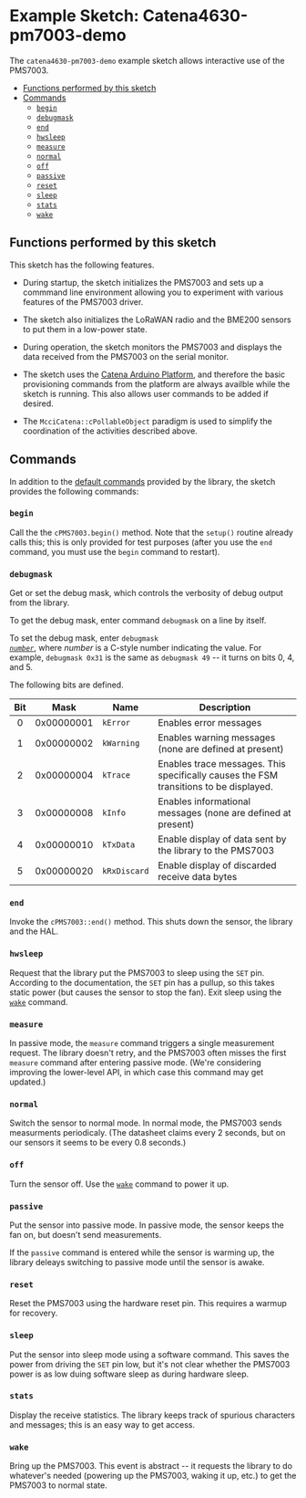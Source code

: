 # Example Sketch: Catena4630-pm7003-demo

The `catena4630-pm7003-demo` example sketch allows interactive use of the PMS7003.
<!-- TOC depthFrom:2 updateOnSave:true -->

- [Functions performed by this sketch](#functions-performed-by-this-sketch)
- [Commands](#commands)
	- [`begin`](#begin)
	- [`debugmask`](#debugmask)
	- [`end`](#end)
	- [`hwsleep`](#hwsleep)
	- [`measure`](#measure)
	- [`normal`](#normal)
	- [`off`](#off)
	- [`passive`](#passive)
	- [`reset`](#reset)
	- [`sleep`](#sleep)
	- [`stats`](#stats)
	- [`wake`](#wake)

<!-- /TOC -->
## Functions performed by this sketch

This sketch has the following features.

- During startup, the sketch initializes the PMS7003 and sets up a commmand line environment allowing you to experiment with various features of the PMS7003 driver.

- The sketch also initializes the LoRaWAN radio and the BME200 sensors to put them in a low-power state.

- During operation, the sketch monitors the PMS7003 and displays the data received from the PMS7003 on the serial monitor.

- The sketch uses the [Catena Arduino Platform](https://github.com/mcci-catena/Catena-Arduino-Platform.git), and therefore the basic provisioning commands from the platform are always availble while the sketch is running. This also allows user commands to be added if desired.

- The `McciCatena::cPollableObject` paradigm is used to simplify the coordination of the activities described above.

## Commands

In addition to the [default commands](https://github.com/mcci-catena/Catena-Arduino-Platform#command-summary) provided by the library, the sketch provides the following commands:

### `begin`

Call the the `cPMS7003.begin()` method. Note that the `setup()` routine already calls this; this is only provided for test purposes (after you use the `end` command, you must use the `begin` command to restart).

### `debugmask`

Get or set the debug mask, which controls the verbosity of debug output from the library.

To get the debug mask, enter command `debugmask` on a line by itself.

To set the debug mask, enter <code>debugmask <em><u>number</u></em></code>, where *number* is a C-style number indicating the value. For example, `debugmask 0x31` is the same as `debugmask 49` -- it turns on bits 0, 4, and 5.

The following bits are defined.

Bit  |   Mask     |  Name        | Description
:---:|:----------:|--------------|------------
  0  | 0x00000001 | `kError`     | Enables error messages
  1  | 0x00000002 | `kWarning`   | Enables warning messages (none are defined at present)
  2  | 0x00000004 | `kTrace`     | Enables trace messages. This specifically causes the FSM transitions to be displayed.
  3  | 0x00000008 | `kInfo`      | Enables informational messages (none are defined at present)
  4  | 0x00000010 | `kTxData`    | Enable display of data sent by the library to the PMS7003
  5  | 0x00000020 | `kRxDiscard` | Enable display of discarded receive data bytes

### `end`

Invoke the `cPMS7003::end()` method. This shuts down the sensor, the library and the HAL.

### `hwsleep`

Request that the library put the PMS7003 to sleep using the `SET` pin. According to the documentation, the `SET` pin has a pullup, so this takes static power (but causes the sensor to stop the fan).  Exit sleep using the [`wake`](#wake) command.

### `measure`

In passive mode, the `measure` command triggers a single measurement request. The library doesn't retry, and the PMS7003 often misses the first `measure` command after entering passive mode. (We're considering improving the lower-level API, in which case this command may get updated.)

### `normal`

Switch the sensor to normal mode. In normal mode, the PMS7003 sends measurments periodicaly. (The datasheet claims every 2 seconds, but on our sensors it seems to be every 0.8 seconds.)

### `off`

Turn the sensor off. Use the [`wake`](#wake) command to power it up.

### `passive`

Put the sensor into passive mode. In passive mode, the sensor keeps the fan on, but doesn't send measurements.

If the `passive` command is entered while the sensor is warming up, the library deleays switching to passive mode until the sensor is awake.

### `reset`

Reset the PMS7003 using the hardware reset pin. This requires a warmup for recovery.

### `sleep`

Put the sensor into sleep mode using a software command. This saves the power from driving the `SET` pin low, but it's not clear whether the PMS7003 power is as low duing software sleep as during hardware sleep.

### `stats`

Display the receive statistics. The library keeps track of spurious characters and messages; this is an easy way to get access.

### `wake`

Bring up the PMS7003. This event is abstract -- it requests the library to do whatever's needed (powering up the PMS7003, waking it up, etc.) to get the PMS7003 to normal state.
